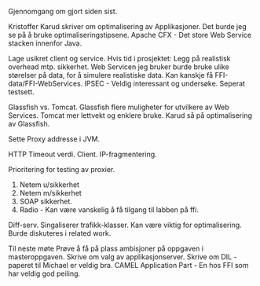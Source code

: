 Gjennomgang om gjort siden sist.

Kristoffer Karud skriver om optimalisering av Applikasjoner. Det burde jeg se på å bruke optimaliseringstipsene.
Apache CFX - Det store Web Service stacken innenfor Java.

Lage usikret client og service.
Hvis tid i prosjektet: Legg på realistisk overhead mtp. sikkerhet.
Web Servicen jeg bruker burde bruke ulike størelser på data, for å simulere realistiske data. Kan kanskje få FFI-data/FFI-WebServices.
IPSEC - Veldig interessant og undersøke. Seperat testsett.


Glassfish vs. Tomcat. Glassfish flere muligheter for utvilkere av Web Services. Tomcat mer lettvekt og enklere  bruke. Karud så på optimalisering av Glassfish.


Sette Proxy addresse i JVM.

HTTP Timeout verdi. Client.
IP-fragmentering.

Prioritering for testing av proxier.
1. Netem u/sikkerhet
2. Netem m/sikkerhet
3. SOAP sikkerhet.
4. Radio - Kan være vanskelig å få tilgang til labben på ffi.

Diff-serv. Singaliserer trafikk-klasser. Kan være viktig for optimalisering.
Burde diskuteres i related work.


Til neste møte
Prøve å få på plass ambisjoner på oppgaven i masteroppgaven.
Skrive om valg av applikasjonserver.
Skrive om DIL - paperet til Michael er veldig bra.
CAMEL Application Part - En hos FFI som har veldig god peiling.
